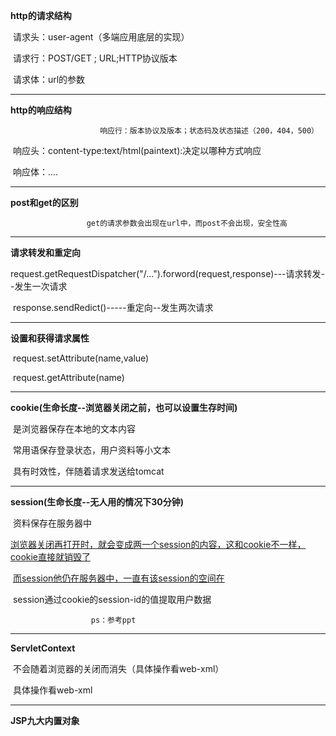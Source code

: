 **http的请求结构**

​                       请求头：user-agent（多端应用底层的实现）

​					   请求行：POST/GET ; URL;HTTP协议版本

​                       请求体：url的参数

***

**http的响应结构**

 						响应行：版本协议及版本；状态码及状态描述（200，404，500）

​                         响应头：content-type:text/html(paintext):决定以哪种方式响应

​                         响应体：<html>....</html>

***

**post和get的区别**

  					 get的请求参数会出现在url中，而post不会出现，安全性高

***

**请求转发和重定向**

​                       request.getRequestDispatcher("/...").forword(request,response)---请求转发--发生一次请求

​                       response.sendRedict()-----重定向--发生两次请求

***

**设置和获得请求属性**

​                       request.setAttribute(name,value)

​                       request.getAttribute(name)     

***

**cookie(生命长度--浏览器关闭之前，也可以设置生存时间)**

​		                是浏览器保存在本地的文本内容

​        				常用语保存登录状态，用户资料等小文本

​						具有时效性，伴随着请求发送给tomcat

***

**session(生命长度--无人用的情况下30分钟)**

​     			   	资料保存在服务器中

​                        <u>浏览器关闭再打开时，就会变成两一个session的内容，这和cookie不一样，cookie直接就销毁了</u>

​						<u>而session他仍在服务器中，一直有该session的空间在</u>

​                        session通过cookie的session-id的值提取用户数据

  					  ps：参考ppt          

***

**ServletContext**

​						不会随着浏览器的关闭而消失（具体操作看web-xml）

​						具体操作看web-xml

***

**JSP九大内置对象**

